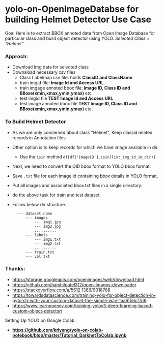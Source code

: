 # yolo-on-OpenImageDatabse for building Helmet Detector Use Case

Goal Here is to extract BBOX annoted data from Open Image Database for particular class and build object detector using YOLO.
*Selected Class = "Helmet"*

### Approch:
+ Download Img data for selected class
+ Downaload necessary csv files
  + Class Labelmap csv file: holds **ClassID and ClassName**
  + train imgid file: **Image Id and Access URL**
  + train imgage annoted bbox file: **Image ID, Class ID and BBoxe(xmin,xmax,ymin,ymax)** etc.
  + test imgid file **TEST Image Id and Access URL**
  + test image annoted bbox file **TEST Image ID, Class ID and BBoxe(xmin,xmax,ymin,ymax)** etc.

### To Build Helmet Detector
+ As we are only concerned about class "Helmet", Keep classid related records in Annotation files
+ Other option is to keep records for which we have image available in dir.
  + Use the `isin` method `df[df['ImageID'].isin(list_img_id_in_dir)]`
+ Next, we need to convert the OID bbox format to YOLO bbox format.
+ Save `.txt` file for each image id containing bbox details in YOLO format.
+ Put all images and associated bbox.txt files in a single directory.
+ do the above task for train and test dataset.
+ Follow below dir structure.

        --- dataset name
            --- images
                --- img1.jpg
                --- img2.jpg
                ..........
            --- labels
                --- img1.txt
                --- img2.txt
                ..........
            --- train.txt
            --- val.txt

### Thanks:
+ https://storage.googleapis.com/openimages/web/download.html
+ https://github.com/harshilpatel312/open-images-downloader
+ https://stackoverflow.com/a/5612  1386/9018788
+ https://towardsdatascience.com/training-yolo-for-object-detection-in-pytorch-with-your-custom-dataset-the-simple-way-1aa6f56cf7d9
+ https://www.learnopencv.com/training-yolov3-deep-learning-based-custom-object-detector/

Setting Up YOLO on Google Colab:
+ **https://github.com/kriyeng/yolo-on-colab-notebook/blob/master/Tutorial_DarknetToColab.ipynb**